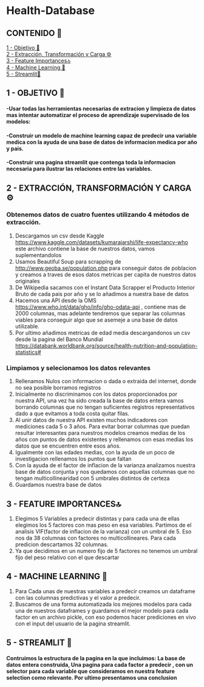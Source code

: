 # Health-Database
## CONTENIDO 📑
[1 - Objetivo 🎯](#O)<br />
[2 - Extracción, Transformación y Carga ⚙](#ETL) <br />
[3 - Feature Importances🔝](#FI)<br />
[4 - Machine Learning 🤖 ](#ML)<br />
[5 - Streamlit📡 ](#SL)<br />
 
## 1 - OBJETIVO 🎯<a name="O"/>   
#### -Usar todas las herramientas necesarias de extracion y limpieza de datos mas intentar automatizar el proceso de aprendizaje supervisado de los modelos:<br />
#### -Construir un modelo de machine learning capaz de predecir una variable medica con la ayuda de una base de datos de informacion medica por año y pais.<br />
#### -Construir una pagina streamlit que contenga toda la informacion necesaria para ilustrar las relaciones entre las variables.<br />





## 2 - EXTRACCIÓN, TRANSFORMACIÓN Y CARGA ⚙️ <a name="ETL"/>
### Obtenemos datos de cuatro fuentes utilizando 4 métodos de extracción.
1. Descargamos un csv desde Kaggle https://www.kaggle.com/datasets/kumarajarshi/life-expectancy-who este archivo contiene la base de nuestros datos, vamos suplementandolos
2. Usamos Beautiful Soup para scrapping de http://www.geoba.se/population.php para conseguir datos de poblacion y creamos a traves de esos datos metricas per capita de nuestros datos originales
3. De Wikipedia sacamos con el Instant Data Scrapper el Producto Interior Bruto de cada pais por año y se lo añadimos a nuestra base de datos
4. Hacemos una API desde la OMS https://www.who.int/data/gho/info/gho-odata-api , contiene mas de 2000 columnas, mas adelante tendremos que separar las columnas viables para conseguir algo que se asemeje a una base de datos utilizable.
5. Por ultimo añadimos metricas de edad media descargandonos un csv desde la pagina del Banco Mundial https://databank.worldbank.org/source/health-nutrition-and-population-statistics#
### Limpiamos y selecionamos los datos relevantes
1. Rellenamos Nulos con informacion o dada o extraida del internet, donde no sea posible borramos registros
2. Inicialmente no discriminamos con los datos proporcionados por nuestra API, una vez ha sido creada la base de datos entera vamos borrando columnas que no tengan suficientes registros representativos dado a que evitamos a toda costa quitar filas.
3. Al unir datos de nuestra API existen muchos indicadores con mediciones cada 5 o 3 años. Para evitar borrar columnas que puedan resultar interesantes para nuestros modelos creamos medias de los años con puntos de datos existentes y rellenamos con esas medias los datos que se encuentren entre esos años.
4. Igualmente con las edades medias, con la ayuda de un poco de investigacion rellenamos los puntos que faltan
5. Con la ayuda de el factor de inflacion de la varianza analizamos nuestra base de datos conjunta y nos quedamos con aquellas columnas que no tengan multicollinearidad con 5 umbrales distintos de certeza
6. Guardamos nuestra base de datos

## 3 - FEATURE IMPORTANCES🔝 <a name="CH"/>
1. Elegimos 5 Variables a predecir distintas y para cada una de ellas elegimos los 5 factores con mas peso en esa variables. Partimos de el analisis VIF(factor de inflacion de la varianza) con un umbral de 5. Eso nos da 38 columnas con factores no multicollineares. Para cada predicion descartamos 32 columnas.
2. Ya que decidimos en un numero fijo de 5 factores no tenemos un umbral fijo del peso relativo con el que descartar


## 4 - MACHINE LEARNING 🤖 <a name="ML"/>
1. Para Cada unas de nuestras variables a predecir creamos un dataframe con las columnas predictivas y el valor a predecir.
2. Buscamos de una forma automatizada los mejores modelos para cada una de nuestros dataframes y guardamos el mejor modelo para cada factor en un archivo pickle, con eso podemos hacer prediciones en vivo con el input del usuario de la pagina streamlit.

## 5 - STREAMLIT 📡 <a name="SL"/>
#### Contruimos la estructura de la pagina en la que incluimos: La base de datos entera construida, Una pagina para cada factor a predecir , con un selector para cada variable que consideramos en nuestra feature selection como relevante. Por ultimo presentamos una conclusion
